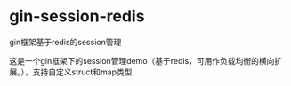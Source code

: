 # gin-session-redis
gin框架基于redis的session管理

这是一个gin框架下的session管理demo（基于redis，可用作负载均衡的横向扩展。），支持自定义struct和map类型
